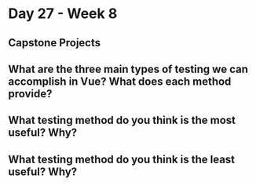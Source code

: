 # Day 27 - Week 8
## Capstone Projects
## What are the three main types of testing we can accomplish in Vue? What does each method provide?

## What testing method do you think is the most useful? Why?

## What testing method do you think is the least useful? Why?